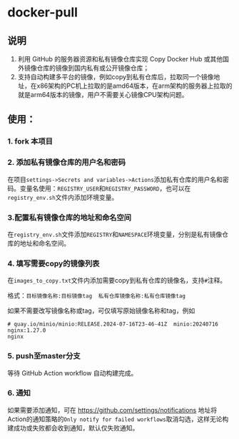 # docker-pull
## 说明
1. 利用 GitHub 的服务器资源和私有镜像仓库实现 Copy Docker Hub 或其他国外镜像仓库的镜像到国内私有或公开镜像仓库；
2. 支持自动构建多平台的镜像，例如copy到私有仓库后，拉取同一个镜像地址，在x86架构的PC机上拉取的是amd64版本，在arm架构的服务器上拉取的就是arm64版本的镜像，用户不需要关心镜像CPU架构问题。

## 使用：
### 1. fork 本项目
### 2. 添加私有镜像仓库的用户名和密码 
在项目`settings->Secrets and variables->Actions`添加私有仓库的用户名和密码。变量名使用：`REGISTRY_USER`和`REGISTRY_PASSWORD`，也可以在`registry_env.sh`文件内添加环境变量。
### 3.配置私有镜像仓库的地址和命名空间 
在`registry_env.sh`文件添加`REGISTRY`和`NAMESPACE`环境变量，分别是私有镜像仓库的地址和命名空间。
### 4. 填写需要copy的镜像列表 
在`images_to_copy.txt`文件内添加需要copy到私有仓库的镜像名，支持`#`注释。

格式：`目标镜像名称:目标镜像tag  私有仓库镜像名称:私有仓库镜像tag`

如果不需要改写镜像名称或tag，可仅填写原始镜像名称和tag，例如
```
# quay.io/minio/minio:RELEASE.2024-07-16T23-46-41Z  minio:20240716
nginx:1.27.0
nginx
```

### 5. push至master分支
等待 GitHub Action workflow 自动构建完成。

### 6. 通知
如果需要添加通知，可在 https://github.com/settings/notifications 地址将Action的通知策略的`Only notify for failed workflows`取消勾选，这样无论构建成功或失败都会收到通知，默认仅失败通知。

